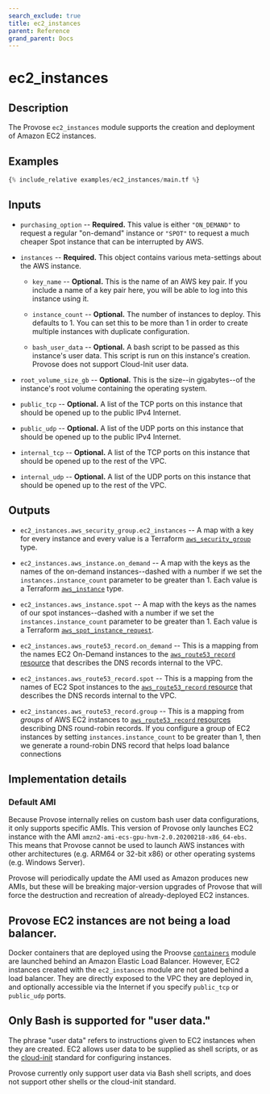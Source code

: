 ```yaml
---
search_exclude: true
title: ec2_instances
parent: Reference
grand_parent: Docs
---
```


# ec2_instances

## Description

The Provose `ec2_instances` module supports the creation and deployment of Amazon EC2 instances.

## Examples

```terraform
{% include_relative examples/ec2_instances/main.tf %}
```

## Inputs

- `purchasing_option` -- **Required.** This value is either `"ON_DEMAND"` to request a regular "on-demand" instance or `"SPOT"` to request a much cheaper Spot instance that can be interrupted by AWS.

- `instances` -- **Required.** This object contains various meta-settings about the AWS instance.

  - `key_name` -- **Optional.** This is the name of an AWS key pair. If you include a name of a key pair here, you will be able to log into this instance using it.

  - `instance_count` -- **Optional.** The number of instances to deploy. This defaults to 1. You can set this to be more than 1 in order to create multiple instances with duplicate configuration.

  - `bash_user_data` -- **Optional.** A bash script to be passed as this instance's user data. This script is run on this instance's creation. Provose does not support Cloud-Init user data.

- `root_volume_size_gb` -- **Optional.** This is the size--in gigabytes--of the instance's root volume containing the operating system.

- `public_tcp` -- **Optional.** A list of the TCP ports on this instance that should be opened up to the public IPv4 Internet.

- `public_udp` -- **Optional.** A list of the UDP ports on this instance that should be opened up to the public IPv4 Internet.

- `internal_tcp` -- **Optional.** A list of the TCP ports on this instance that should be opened up to the rest of the VPC.

- `internal_udp` -- **Optional.** A list of the UDP ports on this instance that should be opened up to the rest of the VPC.

## Outputs

- `ec2_instances.aws_security_group.ec2_instances` -- A map with a key for every instance and every value is a Terraform [`aws_security_group`](https://www.terraform.io/docs/providers/aws/r/security_group.html) type.

- `ec2_instances.aws_instance.on_demand` -- A map with the keys as the names of the on-demand instances--dashed with a number if we set the `instances.instance_count` parameter to be greater than 1. Each value is a Terraform [`aws_instance`](https://www.terraform.io/docs/providers/aws/r/instance.html) type.

- `ec2_instances.aws_instance.spot` -- A map with the keys as the names of our spot instances--dashed with a number if we set the `instances.instance_count` parameter to be greater than 1. Each value is a Terraform [`aws_spot_instance_request`](https://www.terraform.io/docs/providers/aws/r/spot_instance_request.html).

- `ec2_instances.aws_route53_record.on_demand` -- This is a mapping from the names EC2 On-Demand instances to the [`aws_route53_record` resource](https://www.terraform.io/docs/providers/aws/r/route53_record.html) that describes the DNS records internal to the VPC.

- `ec2_instances.aws_route53_record.spot` -- This is a mapping from the names of EC2 Spot instances to the [`aws_route53_record` resource](https://www.terraform.io/docs/providers/aws/r/route53_record.html) that describes the DNS records internal to the VPC.

- `ec2_instances.aws_route53_record.group` -- This is a mapping from _groups_ of AWS EC2 instances to [`aws_route53_record` resources](https://www.terraform.io/docs/providers/aws/r/route53_record.html) describing DNS round-robin records. If you configure a group of EC2 instances by setting `instances.instance_count` to be greater than 1, then we generate a round-robin DNS record that helps load balance connections

## Implementation details

### Default AMI

Because Provose internally relies on custom bash user data configurations, it only supports
specific AMIs. This version of Provose only launches EC2 instance with the AMI
`amzn2-ami-ecs-gpu-hvm-2.0.20200218-x86_64-ebs`. This means that Provose cannot be used to
launch AWS instances with other architectures (e.g. ARM64 or 32-bit x86) or other operating
systems (e.g. Windows Server).

Provose will periodically update the AMI used as Amazon produces new AMIs, but these
will be breaking major-version upgrades of Provose that will force the destruction
and recreation of already-deployed EC2 instances.

## Provose EC2 instances are not being a load balancer.

Docker containers that are deployed using the Proovse [`containers`](../containers/) module are launched behind an Amazon Elastic Load Balancer. However, EC2 instances created with the `ec2_instances` module are not gated behind a load balancer. They are directly exposed to the VPC they are deployed in, and optionally accessible via the Internet if you specify `public_tcp` or `public_udp` ports.

## Only Bash is supported for "user data."

The phrase "user data" refers to instructions given to EC2 instances when they are created. EC2 allows user data to be supplied as shell scripts, or as the [cloud-init](https://cloudinit.readthedocs.io/en/latest/) standard for configuring instances.

Provose currently only support user data via Bash shell scripts, and does not support other shells or the cloud-init standard.
